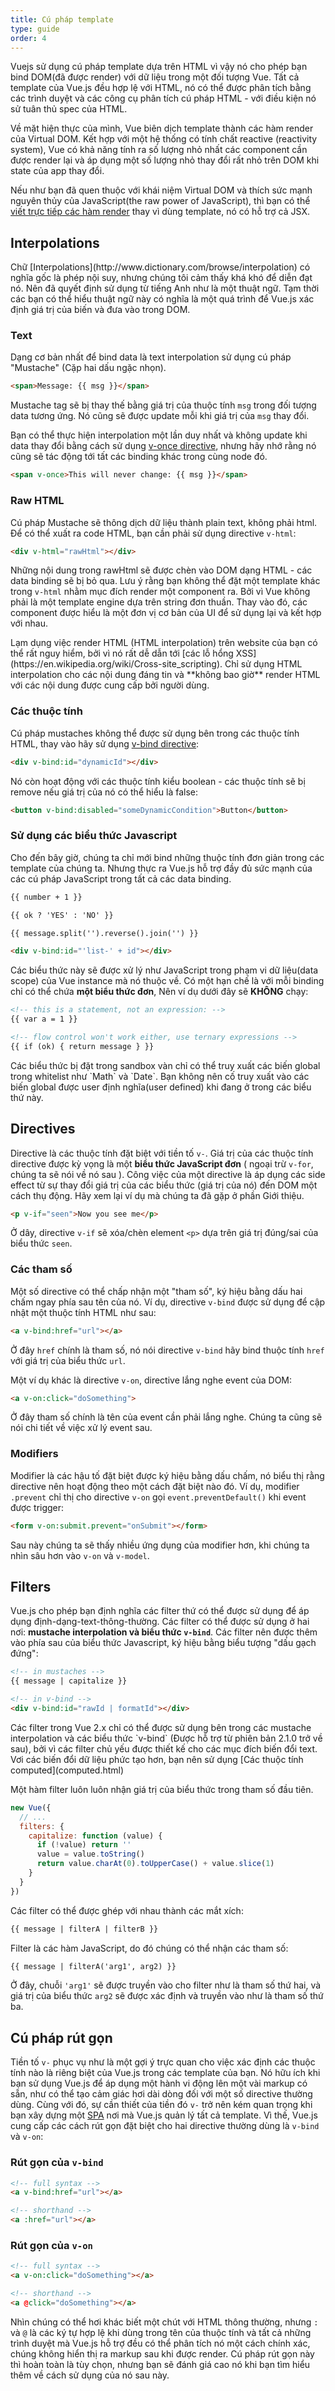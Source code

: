 ```yaml
---
title: Cú pháp template
type: guide
order: 4
---
```


Vuejs sử dụng cú pháp template dựa trên HTML vì vậy nó cho phép bạn bind DOM(đã được render) với dữ liệu trong một đối tượng Vue. Tất cả template của Vue.js đều hợp lệ với HTML, nó có thể được phân tích bằng các trình duyệt và các công cụ phân tích cú pháp HTML - với điều kiện nó sử tuân thủ spec của HTML.

<span data-tooltip="Under the hood">Về mặt hiện thực của mình</span>, Vue biên dịch template thành các hàm render của Virtual DOM. Kết hợp với một hệ thống có tính chất reactive (reactivity system), Vue có khả năng tính ra số lượng nhỏ nhất các component cần được render lại và áp dụng một số lượng nhỏ thay đổi rất nhỏ trên DOM khi state của app thay đổi.

Nếu như bạn đã quen thuộc với khái niệm Virtual DOM và thích sức mạnh nguyên thủy của JavaScript(the raw power of JavaScript), thì bạn có thể [viết trực tiếp các hàm render](render-function.html) thay vì dùng template, nó có hỗ trợ cả JSX.

## Interpolations

<p class="tip">Chữ [Interpolations](http://www.dictionary.com/browse/interpolation) có nghĩa gốc là phép nội suy, nhưng chúng tôi cảm thấy khá khó để diễn đạt nó. Nên đã quyết định sử dụng từ tiếng Anh như là một thuật ngữ. Tạm thời các bạn có thể hiểu thuật ngữ này có nghĩa là một quá trình để Vue.js xác định giá trị của biến và đưa vào trong DOM.</p>

### Text

Dạng cơ bản nhất để bind data là text interpolation sử dụng cú pháp "Mustache" (Cặp hai dấu ngặc nhọn).

``` html
<span>Message: {{ msg }}</span>
```

Mustache tag sẽ bị thay thế bằng giá trị của thuộc tính `msg` trong <span  data-tooltip="Đối tượng chứa thuộc tính msg.">đối tượng data</span> tương ứng. Nó cũng sẽ được update mỗi khi giá trị của `msg` thay đổi.

Bạn có thể thực hiện interpolation một lần duy nhất và không update khi data thay đổi bằng cách sử dụng [v-once directive](../api/#v-once), nhưng hãy nhớ rằng nó cũng sẽ tác động tới tất các binding khác trong cùng node đó.

``` html
<span v-once>This will never change: {{ msg }}</span>
```

### Raw HTML

Cú pháp Mustache sẽ thông dịch dữ liệu thành <span  data-tooltip="Tất cả mọi thứ đều hiển thị ra thành text có thể đọc được, kể cả code HTML">plain text</span>, không phải html. Để có thể xuất ra code HTML, bạn cần phải sử dụng directive `v-html`: 

``` html
<div v-html="rawHtml"></div>
```

Những nội dung trong rawHtml sẽ được chèn vào DOM dạng HTML - các data binding sẽ bị bỏ qua. Lưu ý rằng bạn không thể đặt một template khác trong `v-html` nhằm mục đích render một component ra. Bởi vì Vue không phải là một template engine dựa trên string đơn thuần. Thay vào đó, các component được hiểu là một đơn vị cơ bản của UI để sử dụng lại và kết hợp với nhau.

<p class="tip">Lạm dụng việc render HTML (HTML interpolation) trên website của bạn có thể rất nguy hiểm, bởi vì nó rất dễ dẫn tới [các lỗ hổng XSS](https://en.wikipedia.org/wiki/Cross-site_scripting). Chỉ sử dụng HTML interpolation cho các nội dung đáng tin và **không bao giờ** render HTML với các nội dung được cung cấp bởi người dùng.</p>

### Các thuộc tính

Cú pháp mustaches không thể được sử dụng bên trong các thuộc tính HTML, thay vào hãy sử dụng [v-bind directive](../api/#v-bind):

``` html
<div v-bind:id="dynamicId"></div>
```

Nó còn hoạt động với các thuộc tính kiểu boolean - các thuộc tính sẽ bị remove nếu giá trị của nó có thể hiểu là <span  data-tooltip="Các giá trị được quy định là sai, ví dụ như: null, false, 0, ...">false</span>:

``` html
<button v-bind:disabled="someDynamicCondition">Button</button>
```

### Sử dụng các biểu thức Javascript

Cho đến bây giờ, chúng ta chỉ mới bind những thuộc tính đơn giản trong các template của chúng ta. Nhưng thực ra Vue.js hỗ trợ đầy đủ sức mạnh của các cú pháp JavaScript trong tất cả các <span data-tool-tip="Các kiểu binding dữ liệu">data binding</span>.

``` html
{{ number + 1 }}

{{ ok ? 'YES' : 'NO' }}

{{ message.split('').reverse().join('') }}

<div v-bind:id="'list-' + id"></div>
```

Các biểu thức này sẽ được xử lý như JavaScript trong phạm vi dữ liệu(data scope) của Vue instance mà nó thuộc về. Có một hạn chế là với mỗi binding chỉ có thể chứa **một biểu thức đơn**, Nên ví dụ dưới đây sẽ **KHÔNG** chạy:

``` html
<!-- this is a statement, not an expression: -->
{{ var a = 1 }}

<!-- flow control won't work either, use ternary expressions -->
{{ if (ok) { return message } }}
```

<p class="tip">Các biểu thức bị đặt trong sandbox vàn chỉ có thể truy xuất các biến global trong whitelist như `Math` và `Date`. Bạn không nên cố truy xuất vào các biến global được user định nghĩa(user defined) khi đang ở trong các biểu thứ này.</p>

## Directives

Directive là các thuộc tính đặt biệt với tiền tố `v-`. Giá trị của các thuộc tính directive được kỳ vọng là một **biểu thức JavaScript đơn** ( ngoại trừ `v-for`, chúng ta sẽ nói về nó sau ). Công việc của một directive là áp dụng các <span  data-tooltip="Khi A thay đổi, kéo theo nhiều thứ khác thay đổi theo">side effect</span> từ sự thay đổi giá trị của các biểu thức (giá trị của nó) đến DOM một cách thụ động. Hãy xem lại ví dụ mà chúng ta đã gặp ở phần Giới thiệu. 

``` html
<p v-if="seen">Now you see me</p>
```

Ở dây, directive `v-if` sẽ xóa/chèn element `<p>` dựa trên giá trị đúng/sai của biểu thức `seen`.

### Các tham số

Một số directive có thể chấp nhận một "tham số", ký hiệu bằng dấu hai chấm ngay phía sau tên của nó. Ví dụ, directive `v-bind` được sử dụng để cập nhật một thuộc tính HTML như sau:

``` html
<a v-bind:href="url"></a>
```

Ở đây `href` chính là tham số, nó nói directive `v-bind` hãy bind thuộc tính `href` với giá trị của biểu thức `url`.

Một ví dụ khác là directive `v-on`, directive lắng nghe event của DOM:

``` html
<a v-on:click="doSomething">
```

Ở đây tham số chính là tên của event cần phải lắng nghe. Chúng ta cũng sẽ nói chi tiết về việc xử lý event sau. 

### Modifiers

Modifier là các hậu tố đặt biệt được ký hiệu bằng dấu chấm, nó biểu thị rằng directive nên hoạt động theo một cách đặt biệt nào đó. Ví dụ, modifier `.prevent` chỉ thị cho directive `v-on` gọi `event.preventDefault()` khi event được trigger: 

``` html
<form v-on:submit.prevent="onSubmit"></form>
```

Sau này chúng ta sẽ thấy nhiều ứng dụng của modifier hơn, khi chúng ta nhìn sâu hơn vào `v-on` và `v-model`.

## Filters

Vue.js cho phép bạn định nghĩa các filter thứ có thể được sử dụng để áp dụng định-dạng-text-thông-thường. Các filter có thể được sử dụng ở hai nơi: **mustache interpolation và biểu thức `v-bind`**. Các filter nên được thêm vào phía sau của biểu thức Javascript, ký hiệu bằng biểu tượng "dấu gạch đứng":

``` html
<!-- in mustaches -->
{{ message | capitalize }}

<!-- in v-bind -->
<div v-bind:id="rawId | formatId"></div>
```
<p class="tip">Các filter trong Vue 2.x chỉ có thể được sử dụng bên trong các mustache interpolation và các biểu thức `v-bind` (Được hỗ trợ từ phiên bản 2.1.0 trở về sau), bởi vì các filter chủ yếu được thiết kế cho các mục đích biến đổi text. Vơi các biến đổi dữ liệu phức tạo hơn, bạn nên sử dụng [Các thuộc tính computed](computed.html)</p>

Một hàm filter luôn luôn nhận giá trị của <span  data-tooltip="biểu thứ mà nó filter">biểu thức</span> trong tham số đầu tiên.

``` js
new Vue({
  // ...
  filters: {
    capitalize: function (value) {
      if (!value) return ''
      value = value.toString()
      return value.charAt(0).toUpperCase() + value.slice(1)
    }
  }
})
```

Các filter có thể được ghép với nhau thành các mắt xích:

``` html
{{ message | filterA | filterB }}
```

Filter là các hàm JavaScript, do đó chúng có thể nhận các tham số:

``` html
{{ message | filterA('arg1', arg2) }}
```

Ở đây, chuỗi `'arg1'` sẽ được truyền vào cho filter như là tham số thứ hai, và giá trị của biểu thức `arg2` sẽ được xác định và truyền vào như là tham số thứ ba.

## Cú pháp rút gọn

Tiền tố `v-` phục vụ như là một gợi ý trực quan cho việc xác định các thuộc tính nào là riêng biệt của Vue.js trong các template của bạn. Nó hữu ích khi bạn sử dụng Vue.js để áp dụng một <span  data-tooltip="Từ gốc: dynamic behavior. Có thể hiểu là khi bạn muốn dùng Vue.js để đưa một hiệu ứng, hay tạo ra nhiều thay đổi ở DOM vào một đoạn code có sẵn.">hành vi động</span> lên một vài <span  data-tooltip="Có thể trong markup đó có chứa một vài thuộc tính tùy biến khác của thư viện JavaScript khác hoặc là bạn tự code trong JavaScript, khi đó nó có thể làm bạn cảm thấy dễ nhầm lẫn giữa thuộc tính của bạn và thuộc tính của Vue.js, thậm chí là xung đột với nhau.">markup có sẵn</span>, như có thể tạo cảm giác hơi dài dòng đối với một số directive thường dùng. Cùng với đó, sự cần thiết của tiền đó `v-` trở nên kém quan trọng khi bạn xây dựng một [SPA](https://en.wikipedia.org/wiki/Single-page_application) nơi mà Vue.js quản lý tất cả template. Vì thế, Vue.js cung cấp các cách rút gọn đặt biệt cho hai directive thường dùng là `v-bind` và `v-on`:

### Rút gọn của `v-bind`

``` html
<!-- full syntax -->
<a v-bind:href="url"></a>

<!-- shorthand -->
<a :href="url"></a>
```


### Rút gọn của `v-on`

``` html
<!-- full syntax -->
<a v-on:click="doSomething"></a>

<!-- shorthand -->
<a @click="doSomething"></a>
```

Nhìn chúng có thể hơi khác biết một chút với HTML thông thường, nhưng `:` và `@` là các ký tự hợp lệ khi dùng trong tên của thuộc tính và tất cả những trình duyệt mà Vue.js hỗ trợ đều có thể phân tích nó một cách chính xác, chúng không hiển thị ra markup sau khi được render. Cú pháp rút gọn này thì hoàn toàn là tùy chọn, nhưng bạn sẽ đánh giá cao nó khi bạn tìm hiểu thêm về cách sử dụng của nó sau này. 
